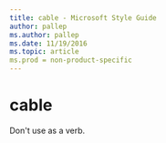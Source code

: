 ```yaml
---
title: cable - Microsoft Style Guide
author: pallep
ms.author: pallep
ms.date: 11/19/2016
ms.topic: article
ms.prod = non-product-specific
---
```


# cable

Don't use as a verb. 
